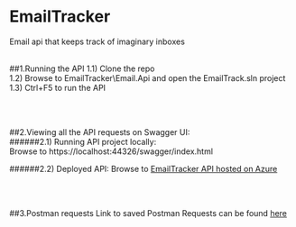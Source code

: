 # EmailTracker
Email api that keeps track of imaginary inboxes <br /> <br />


##1.Running the API 
1.1) Clone the repo <br /> 
1.2) Browse to EmailTracker\Email.Api and open the EmailTrack.sln project <br /> 
1.3) Ctrl+F5 to run the API

<br /><br />

##2.Viewing all the API requests on Swagger UI:  
######2.1) Running API project locally:  
Browse to https://localhost:44326/swagger/index.html  <br /> 

######2.2) Deployed API:
Browse to [EmailTracker API hosted on Azure](https://emailtrackerapi20211211014900.azurewebsites.net/swagger/index.html)

<br /> <br />

##3.Postman requests
Link to saved Postman Requests can be found [here](https://www.getpostman.com/collections/2e606695ba250fa4146c)